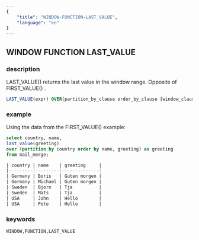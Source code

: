 ```yaml
---
{
    "title": "WINDOW-FUNCTION-LAST_VALUE",
    "language": "en"
}
---
```


## WINDOW FUNCTION LAST_VALUE
### description

LAST_VALUE() returns the last value in the window range. Opposite of FIRST_VALUE() .

```sql
LAST_VALUE(expr) OVER(partition_by_clause order_by_clause [window_clause])
```

### example

Using the data from the FIRST_VALUE() example:

```sql
select country, name,    
last_value(greeting)   
over (partition by country order by name, greeting) as greeting   
from mail_merge;

| country | name    | greeting     |
|---------|---------|--------------|
| Germany | Boris   | Guten morgen |
| Germany | Michael | Guten morgen |
| Sweden  | Bjorn   | Tja          |
| Sweden  | Mats    | Tja          |
| USA     | John    | Hello        |
| USA     | Pete    | Hello        |
```

### keywords

    WINDOW,FUNCTION,LAST_VALUE